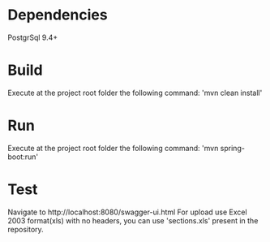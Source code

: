 # Dependencies
  PostgrSql 9.4+

# Build
  Execute at the project root folder the following command:
    'mvn clean install'
    
# Run
  Execute at the project root folder the following command:
    'mvn spring-boot:run'
    
# Test
  Navigate to http://localhost:8080/swagger-ui.html
  For upload use Excel 2003 format(xls) with no headers, you can use 'sections.xls' present in the repository.
  
  
